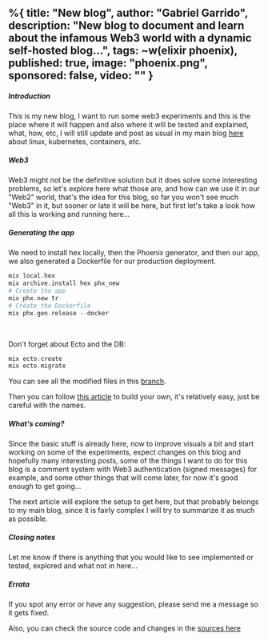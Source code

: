 %{
  title: "New blog",
  author: "Gabriel Garrido",
  description: "New blog to document and learn about the infamous Web3 world with a dynamic self-hosted blog...",
  tags: ~w(elixir phoenix),
  published: true,
  image: "phoenix.png",
  sponsored: false,
  video: ""
}
---

##### **Introduction**
This is my new blog, I want to run some web3 experiments and this is the place where it will happen and also where it
will be tested and explained, what, how, etc, I will still update and post as usual in my main blog
[here](https://techsquad.rocks) about linux, kubernetes, containers, etc.
<br />

##### **Web3**
Web3 might not be the definitive solution but it does solve some interesting problems, so let's explore here what those
are, and how can we use it in our "Web2" world, that's the idea for this blog, so far you won't see much "Web3" in it,
but sooner or late it will be here, but first let's take a look how all this is working and running here...
<br />

##### **Generating the app**
We need to install hex locally, then the Phoenix generator, and then our app, we also generated a Dockerfile for our
production deployment.
```elixir
mix local.hex
mix archive.install hex phx_new
# Create the app
mix phx.new tr
# Create the Dockerfile
mix phx.gen.release --docker
``` 
<br />

Don't forget about Ecto and the DB:
```elixir
mix ecto.create
mix ecto.migrate
```

You can see all the modified files in this [branch](https://github.com/kainlite/tr/commits/blog).

Then you can follow [this article](https://elixirschool.com/en/lessons/misc/nimble_publisher) to build your own, it's
relatively easy, just be careful with the names.
<br />

##### **What's coming?**
Since the basic stuff is already here, now to improve visuals a bit and start working on some of the experiments, expect
changes on this blog and hopefully many interesting posts, some of the things I want to do for this blog is a comment
system with Web3 authentication (signed messages) for example, and some other things that will come later, for now it's
good enough to get going...

The next article will explore the setup to get here, but that probably belongs to my main blog, since it is fairly
complex I will try to summarize it as much as possible.
<br />

##### **Closing notes**
Let me know if there is anything that you would like to see implemented or tested, explored and what not in here...
<br />

##### **Errata**
If you spot any error or have any suggestion, please send me a message so it gets fixed.

Also, you can check the source code and changes in the [sources here](https://github.com/kainlite/tr)

<br />
